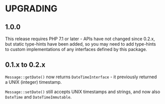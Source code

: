 UPGRADING
=========

## 1.0.0

This release requires PHP 7.1 or later - APIs have not changed since 0.2.x, but static type-hints
have been added, so you may need to add type-hints to custom implementations of any interfaces defined
by this package.

## 0.1.x to 0.2.x

`Message::getDate()` now returns `DateTimeInterface` - it previously returned a UNIX (integer) timestamp.

`Message::setDate()` still accepts UNIX timestamps and strings, and now also `DateTime` and `DateTimeImmutable`.
